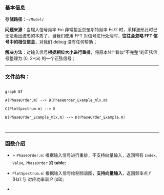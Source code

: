   

### 基本信息

**存储路径：**`~/Model/`

**问题来源**：当输入信号频率 Fin 非常接近奈奎斯特频率 Fs/2 时，采样波形此时已无法看出波形的本质了，当我们使用 FFT 对信号进行处理时，**往往会忽略 FFT 信号中的相位信息**，对我们 debug 没有任何帮助；

**解决方法**：对输入信号**根据相位大小进行重排**，将原本N个看似“不完整“的正弦信号整理为 [0, 2*pi) 的一个正弦信号；

---

### 文件结构：

  

```mermaid

graph BT

A(PhaseOrder.m) --> B(PhaseOrder_Example_mlx.m)

C(PlotSpectrum.m) --> B

B(PhaseOrder_Example_mlx.m) --> D(PhaseOrder_Example.m)

  

```

---

### 函数介绍

- :star: `PhaseOrder.m`: 根据输入信号进行重排，不支持向量输入，返回带有 `Index`, `Value`, `PhaseOrder` 的 **table**;

- `PlotSpectrum.m`: 根据输入信号绘制频谱图，**支持向量输入**，返回频率点 f (Hz) 与 对应功率谱 P (dB);

-